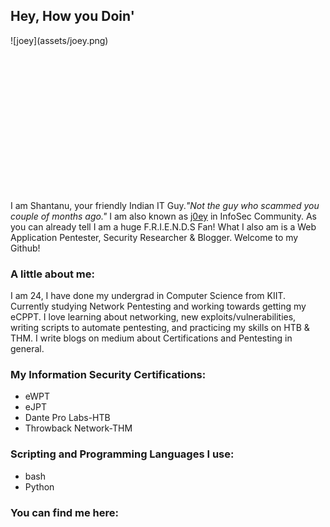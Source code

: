 <!--
**J0ey17/J0ey17** is a ✨ _special_ ✨ repository because its `README.md` (this file) appears on your GitHub profile.

Here are some ideas to get you started:

- 🔭 I’m currently working on ...
- 🌱 I’m currently learning ...
- 👯 I’m looking to collaborate on ...
- 🤔 I’m looking for help with ...
- 💬 Ask me about ...
- 📫 How to reach me: ...
- 😄 Pronouns: ...
- ⚡ Fun fact: ...
-->
## Hey, How you Doin' 

<div style="width:250px; height:250px">
![joey](assets/joey.png)
</div>

I am Shantanu, your friendly Indian IT Guy._"Not the guy who scammed you couple of months ago."_
I am also known as [j0ey][portfolio] in InfoSec Community.
As you can already tell I am a huge F.R.I.E.N.D.S Fan!
What I also am is a Web Application Pentester, Security Researcher &  Blogger.
Welcome to my Github!

### A little about me:
I am 24, I have done my undergrad in Computer Science from KIIT. 
Currently studying Network Pentesting and working towards getting my eCPPT.
I love learning about networking, new exploits/vulnerabilities, writing scripts to automate pentesting, and practicing my skills on HTB & THM.
I write blogs on medium about Certifications and Pentesting in general.

### My Information Security Certifications:
* eWPT
* eJPT
* Dante Pro Labs-HTB
* Throwback Network-THM

### Scripting and Programming Languages I use:
* bash
* Python

### You can find me here:


<!--
Congratulations on finding this section, Just me rambling on about my love "Computer Networking"
I love Computer Networking. Learning about services, protocols, packets from the ground up is like sandwiches for my brain and I have a lot of sandwiches yet to eat!! 
How they come all together to make this beautiful thing call Internet really broadens my perspective. Just think about it, everywhere in the World, some service is running correctly, protocols are being followed, packets are being delivered due to which the entire Internet is working. It is something, isn't it??
This is why I got into Cyber Security. I get to study the stuff, and then I get to break the stuff.
And Breaking the stuff is where adrenaline starts pumping in my brain! I live for the moments when I get a shell, or a exploit starts working after hours of debugging.
-->
[portfolio]: http://j0ey.xyz

